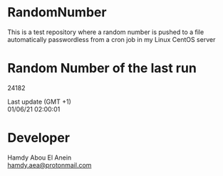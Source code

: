 # RandomNumber    
This is a test repository where a random number is pushed to a file automatically passwordless from a cron job in my Linux CentOS server    
# Random Number of the last run   
24182
      
Last update (GMT +1)    
01/06/21 02:00:01
# Developer    
Hamdy Abou El Anein   
hamdy.aea@protonmail.com
